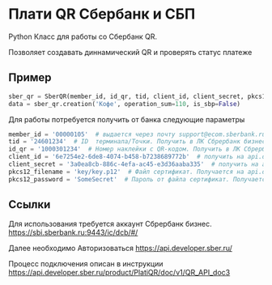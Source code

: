 # Плати QR Сбербанк и СБП

Python Класс для работы со Сбербанк QR.

Позволяет создавать диннамический QR и проверять статус платеже

## Пример
```python
sber_qr = SberQR(member_id, id_qr, tid, client_id, client_secret, pkcs12_filename, pkcs12_password)
data = sber_qr.creation('Кофе', operation_sum=110, is_sbp=False)
```

Для работы потребуется получить от банка следующие параметры
```python
member_id = '00000105'  # выдается через почту support@ecom.sberbank.ru 
tid = '24601234'  # ID  терминала/Точки. Получить в ЛК Сбрербанк бизнес на странице Информация о точке
id_qr = '1000301234'  # Номер наклейки с QR-кодом. Получить в ЛК Сбрербанк бизнес Информация о точке/список оборудования
client_id = '6e7254e2-6de8-4074-b458-b7238689772b'  # получить на api.developer.sber.ru
client_secret = '3a0ea8cb-886c-4efa-ac45-e3d36aaba335'  # получить на api.developer.sber.ru
pkcs12_filename = 'key/key.p12'  # Файл сертификат. Получается на api.developer.sber.ru
pkcs12_password = 'SomeSecret'  # Пароль от файла сертификат. Получается на api.developer.sber.ru
```

## Ссылки
Для использования требуется аккаунт Сбрербанк бизнес.
https://sbi.sberbank.ru:9443/ic/dcb/#/

Далее необходимо Авторизоваться
https://api.developer.sber.ru/

Процесс подключения описан в инструкции
https://api.developer.sber.ru/product/PlatiQR/doc/v1/QR_API_doc3